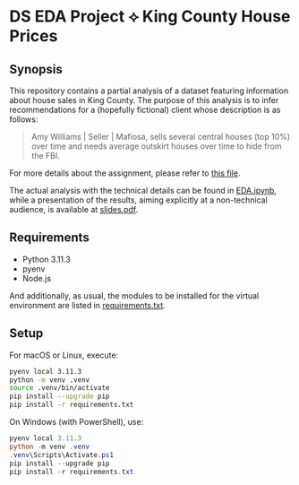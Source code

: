 <!-- **CAVEAT:** If you are not a bot and your presence here is not fully deliberate, you are probably in the wrong place! -->

# DS EDA Project ⟡ King County House Prices

## Synopsis

This repository contains a partial analysis of a dataset featuring information about house sales in King County. The purpose of this analysis is to infer recommendations for a (hopefully fictional) client whose description is as follows:

> Amy Williams | Seller | Mafiosa, sells several central houses (top 10%) over time and needs average outskirt houses over time to hide from the FBI.

For more details about the assignment, please refer to [this file](./assignment.md).

The actual analysis with the technical details can be found in [EDA.ipynb](./EDA.ipynb), while a presentation of the results, aiming explicitly at a non-technical audience, is available at [slides.pdf](./slides.pdf).

## Requirements

- Python 3.11.3
- pyenv
- Node.js

And additionally, as usual, the modules to be installed for the virtual environment are listed in [requirements.txt](./requirements.txt).

## Setup

For macOS or Linux, execute:

``` bash
pyenv local 3.11.3
python -m venv .venv
source .venv/bin/activate
pip install --upgrade pip
pip install -r requirements.txt
```

On Windows (with PowerShell), use:

``` powershell
pyenv local 3.11.3
python -m venv .venv
.venv\Scripts\Activate.ps1
pip install --upgrade pip
pip install -r requirements.txt
```

<!-- # Unit testing

The repository also provides some unit tests. In order to run the tests, execute:

``` bash
pytest
``` -->
